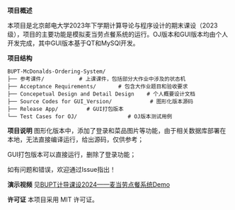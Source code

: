 **项目概述**

本项目是北京邮电大学2023年下学期计算导论与程序设计的期末课设（2023级），项目的主要功能是模拟麦当劳点餐系统的运行。OJ版本和GUI版本均由个人开发完成，其中GUI版本基于QT和MySQl开发。

**项目结构**

```
BUPT-McDonalds-Ordering-System/
├── 参考课件/           # 上课课件，包括部分大作业中涉及的状态机
├── Acceptance Requirements/       # 包含大作业题目和验收要求
├── Concepetual Design and Detail Design    # 个人概要设计文档
├── Source Codes for GUI_Version/            # 图形化版本源码
├── Release App/         # GUI打包版本
└── Test Cases for OJ/                # OJ版本测试用例
```

**项目说明**
图形化版本中，添加了登录和菜品图片等功能，由于相关数据库部署在本地，无法直接编译运行，给出源码，仅供参考；

GUI打包版本可以直接运行，删除了登录功能；

如有问题和错误，欢迎通过Issue指出！

**演示视频**
见[BUPT计导课设2024——麦当劳点餐系统Demo](https://www.bilibili.com/video/BV15i421e7XQ/)

**许可证**
本项目采用 MIT 许可证。
